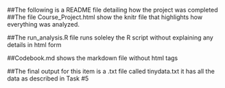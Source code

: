 ##The following is a README file detailing how the project was completed
##The file Course_Project.html show the knitr file that highlights how everything was analyzed.

##The run_analysis.R file runs soleley the R script without explaining any details in html form

##Codebook.md shows the markdown file without html tags

##The final output for this item is a .txt file called tinydata.txt it has all the data as described in Task #5